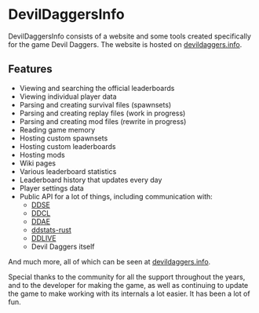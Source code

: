 # DevilDaggersInfo

DevilDaggersInfo consists of a website and some tools created specifically for the game Devil Daggers. The website is hosted on [devildaggers.info](https://devildaggers.info/).

## Features

- Viewing and searching the official leaderboards
- Viewing individual player data
- Parsing and creating survival files (spawnsets)
- Parsing and creating replay files (work in progress)
- Parsing and creating mod files (rewrite in progress)
- Reading game memory
- Hosting custom spawnsets
- Hosting custom leaderboards
- Hosting mods
- Wiki pages
- Various leaderboard statistics
- Leaderboard history that updates every day
- Player settings data
- Public API for a lot of things, including communication with:
	- [DDSE](https://github.com/NoahStolk/DevilDaggersSurvivalEditor)
	- [DDCL](https://github.com/NoahStolk/DevilDaggersCustomLeaderboards)
	- [DDAE](https://github.com/NoahStolk/DevilDaggersAssetEditor)
	- [ddstats-rust](https://github.com/lsaa/ddstats-rust)
	- [DDLIVE](https://github.com/rotisseriechicken/DDLIVE)
	- Devil Daggers itself

And much more, all of which can be seen at [devildaggers.info](https://devildaggers.info/).

Special thanks to the community for all the support throughout the years, and to the developer for making the game, as well as continuing to update the game to make working with its internals a lot easier. It has been a lot of fun.
